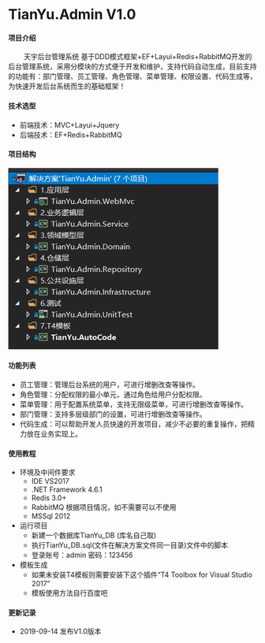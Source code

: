 # TianYu.Admin V1.0

#### 项目介绍
&nbsp;&nbsp;&nbsp;&nbsp;&nbsp;&nbsp;&nbsp;&nbsp;天宇后台管理系统 基于DDD模式框架+EF+Layui+Redis+RabbitMQ开发的后台管理系统，采用分模块的方式便于开发和维护，支持代码自动生成，目前支持的功能有：部门管理、员工管理、角色管理、菜单管理、权限设置、代码生成等，为快速开发后台系统而生的基础框架！
    
#### 技术选型
* 前端技术：MVC+Layui+Jquery
* 后端技术：EF+Redis+RabbitMQ
    
#### 项目结构
![](file/QQ图片20190914161942.png "项目结构")

#### 功能列表
* 员工管理：管理后台系统的用户，可进行增删改查等操作。
* 角色管理：分配权限的最小单元，通过角色给用户分配权限。
* 菜单管理：用于配置系统菜单，支持无限级菜单，可进行增删改查等操作。
* 部门管理：支持多层级部门的设置，可进行增删改查等操作。
* 代码生成：可以帮助开发人员快速的开发项目，减少不必要的重复操作，把精力放在业务实现上。 

#### 使用教程
* 环境及中间件要求
    * IDE VS2017
    * .NET Framework 4.6.1
    * Redis 3.0+
    * RabbitMQ 根据项目情况，如不需要可以不使用
    * MSSql 2012
* 运行项目
    * 新建一个数据库TianYu_DB (库名自己取)
    * 执行TianYu_DB.sql(文件在解决方案文件同一目录)文件中的脚本
    * 登录账号：admin 密码：123456
* 模板生成
    * 如果未安装T4模板则需要安装下这个插件“T4 Toolbox for Visual Studio 2017”
    * 模板使用方法自行百度吧
    
#### 更新记录
* 2019-09-14 发布V1.0版本

